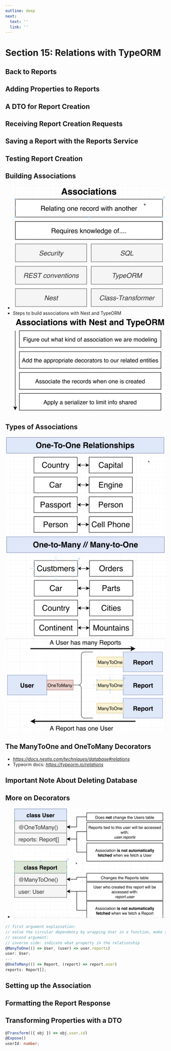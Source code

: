 ```yaml
---
outline: deep
next:
  text: ''
  link: ''
---
```


# Section 15: Relations with TypeORM

## Back to Reports
## Adding Properties to Reports
## A DTO for Report Creation
## Receiving Report Creation Requests
## Saving a Report with the Reports Service
## Testing Report Creation
## Building Associations
  - ![alt text](img/image-69.png)
  - Steps to build associations with Nest and TypeORM
  ![alt text](img/image-70.png)
## Types of Associations
  ![alt text](img/image-71.png)
  ![alt text](img/image-72.png)
  ![alt text](img/image-73.png)

## The ManyToOne and OneToMany Decorators
  - *https://docs.nestjs.com/techniques/database#relations*
  - Typeorm docs: *https://typeorm.io/relations*

## Important Note About Deleting Database
## More on Decorators
  - ![alt text](img/image-74.png)
  ```typescript
  // first argument explaination:
  // solve the circular dependency by wrapping User in a function, make sure User was defined before executing
  // second argument:
  // inverse side: indicate what property in the relationship
  @ManyToOne(() => User, (user) => user.reports)
  user: User;
  ---
  @OneToMany(() => Report, (report) => report.user)
  reports: Report[];
  ```

## Setting up the Association
## Formatting the Report Response
## Transforming Properties with a DTO
  ```typescript
  @Transform(({ obj }) => obj.user.id)
  @Expose()
  userId: number;
  ```
